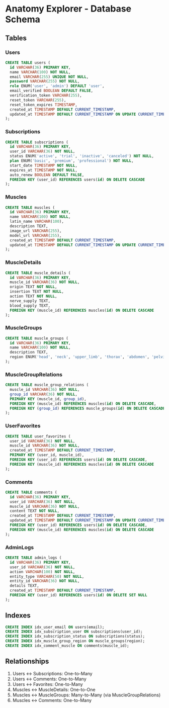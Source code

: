 # Anatomy Explorer - Database Schema

## Tables

### Users
```sql
CREATE TABLE users (
  id VARCHAR(36) PRIMARY KEY,
  name VARCHAR(100) NOT NULL,
  email VARCHAR(255) UNIQUE NOT NULL,
  password VARCHAR(255) NOT NULL,
  role ENUM('user', 'admin') DEFAULT 'user',
  email_verified BOOLEAN DEFAULT FALSE,
  verification_token VARCHAR(255),
  reset_token VARCHAR(255),
  reset_token_expires TIMESTAMP,
  created_at TIMESTAMP DEFAULT CURRENT_TIMESTAMP,
  updated_at TIMESTAMP DEFAULT CURRENT_TIMESTAMP ON UPDATE CURRENT_TIMESTAMP
);
```

### Subscriptions
```sql
CREATE TABLE subscriptions (
  id VARCHAR(36) PRIMARY KEY,
  user_id VARCHAR(36) NOT NULL,
  status ENUM('active', 'trial', 'inactive', 'canceled') NOT NULL,
  plan ENUM('basic', 'premium', 'professional') NOT NULL,
  start_date TIMESTAMP NOT NULL,
  expires_at TIMESTAMP NOT NULL,
  auto_renew BOOLEAN DEFAULT FALSE,
  FOREIGN KEY (user_id) REFERENCES users(id) ON DELETE CASCADE
);
```

### Muscles
```sql
CREATE TABLE muscles (
  id VARCHAR(36) PRIMARY KEY,
  name VARCHAR(100) NOT NULL,
  latin_name VARCHAR(100),
  description TEXT,
  image_url VARCHAR(255),
  model_url VARCHAR(255),
  created_at TIMESTAMP DEFAULT CURRENT_TIMESTAMP,
  updated_at TIMESTAMP DEFAULT CURRENT_TIMESTAMP ON UPDATE CURRENT_TIMESTAMP
);
```

### MuscleDetails
```sql
CREATE TABLE muscle_details (
  id VARCHAR(36) PRIMARY KEY,
  muscle_id VARCHAR(36) NOT NULL,
  origin TEXT NOT NULL,
  insertion TEXT NOT NULL,
  action TEXT NOT NULL,
  nerve_supply TEXT,
  blood_supply TEXT,
  FOREIGN KEY (muscle_id) REFERENCES muscles(id) ON DELETE CASCADE
);
```

### MuscleGroups
```sql
CREATE TABLE muscle_groups (
  id VARCHAR(36) PRIMARY KEY,
  name VARCHAR(100) NOT NULL,
  description TEXT,
  region ENUM('head', 'neck', 'upper_limb', 'thorax', 'abdomen', 'pelvis', 'lower_limb') NOT NULL
);
```

### MuscleGroupRelations
```sql
CREATE TABLE muscle_group_relations (
  muscle_id VARCHAR(36) NOT NULL,
  group_id VARCHAR(36) NOT NULL,
  PRIMARY KEY (muscle_id, group_id),
  FOREIGN KEY (muscle_id) REFERENCES muscles(id) ON DELETE CASCADE,
  FOREIGN KEY (group_id) REFERENCES muscle_groups(id) ON DELETE CASCADE
);
```

### UserFavorites
```sql
CREATE TABLE user_favorites (
  user_id VARCHAR(36) NOT NULL,
  muscle_id VARCHAR(36) NOT NULL,
  created_at TIMESTAMP DEFAULT CURRENT_TIMESTAMP,
  PRIMARY KEY (user_id, muscle_id),
  FOREIGN KEY (user_id) REFERENCES users(id) ON DELETE CASCADE,
  FOREIGN KEY (muscle_id) REFERENCES muscles(id) ON DELETE CASCADE
);
```

### Comments
```sql
CREATE TABLE comments (
  id VARCHAR(36) PRIMARY KEY,
  user_id VARCHAR(36) NOT NULL,
  muscle_id VARCHAR(36) NOT NULL,
  content TEXT NOT NULL,
  created_at TIMESTAMP DEFAULT CURRENT_TIMESTAMP,
  updated_at TIMESTAMP DEFAULT CURRENT_TIMESTAMP ON UPDATE CURRENT_TIMESTAMP,
  FOREIGN KEY (user_id) REFERENCES users(id) ON DELETE CASCADE,
  FOREIGN KEY (muscle_id) REFERENCES muscles(id) ON DELETE CASCADE
);
```

### AdminLogs
```sql
CREATE TABLE admin_logs (
  id VARCHAR(36) PRIMARY KEY,
  user_id VARCHAR(36) NOT NULL,
  action VARCHAR(100) NOT NULL,
  entity_type VARCHAR(50) NOT NULL,
  entity_id VARCHAR(36) NOT NULL,
  details TEXT,
  created_at TIMESTAMP DEFAULT CURRENT_TIMESTAMP,
  FOREIGN KEY (user_id) REFERENCES users(id) ON DELETE SET NULL
);
```

## Indexes

```sql
CREATE INDEX idx_user_email ON users(email);
CREATE INDEX idx_subscription_user ON subscriptions(user_id);
CREATE INDEX idx_subscription_status ON subscriptions(status);
CREATE INDEX idx_muscle_group_region ON muscle_groups(region);
CREATE INDEX idx_comment_muscle ON comments(muscle_id);
```

## Relationships

1. Users ↔ Subscriptions: One-to-Many
2. Users ↔ Comments: One-to-Many
3. Users ↔ Favorites: One-to-Many
4. Muscles ↔ MuscleDetails: One-to-One
5. Muscles ↔ MuscleGroups: Many-to-Many (via MuscleGroupRelations)
6. Muscles ↔ Comments: One-to-Many
